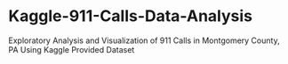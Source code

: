 # Kaggle-911-Calls-Data-Analysis
 Exploratory Analysis and Visualization of 911 Calls in Montgomery County, PA Using Kaggle Provided Dataset
